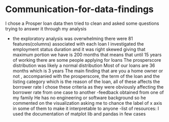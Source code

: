 # Communication-for-data-findings
I chose a Prosper loan data then tried to clean and asked some questions trying to answer it through my analysis 

- the exploratory analysis was overwhelming there were 81 features(columns) associated with each loan
I investigated the employment status duration and it was right skewed giving that maximum portion we have is 200 months that means that until 15 years of working there are some people applying for loans
The prosperscore distribution was likely a normal distribution
Most of our loans are 36 months which is 3 years
The main finding that are you a home owner or not , accompanied with the prosperscore, the term of the loan and the listing category which is the reason of the loan, all of these affects the borrower rate I chose these criteria as they were obviously affecting the borrower rate from one case to another
-feedback obtained from one of my family
He has no engineering or software background so he commented on the visualization asking me to chance the label of x axis in some of them to make it interpretable to anyone
-list of resources:
I used the documentation of matplot lib and pandas in few cases
